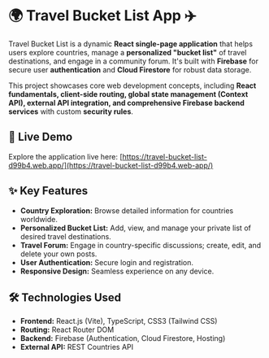 # 🌍 Travel Bucket List App ✈️

Travel Bucket List is a dynamic **React single-page application** that helps users explore countries, manage a **personalized "bucket list"** of travel destinations, and engage in a community forum. It's built with **Firebase** for secure user **authentication** and **Cloud Firestore** for robust data storage.

This project showcases core web development concepts, including **React fundamentals, client-side routing, global state management (Context API), external API integration, and comprehensive Firebase backend services** with custom **security rules**.

## 🚀 Live Demo

Explore the application live here: [https://travel-bucket-list-d99b4.web.app/](https://travel-bucket-list-d99b4.web-app/)

## ✨ Key Features

* **Country Exploration:** Browse detailed information for countries worldwide.
* **Personalized Bucket List:** Add, view, and manage your private list of desired travel destinations.
* **Travel Forum:** Engage in country-specific discussions; create, edit, and delete your own posts.
* **User Authentication:** Secure login and registration.
* **Responsive Design:** Seamless experience on any device.

## 🛠️ Technologies Used

* **Frontend:** React.js (Vite), TypeScript, CSS3 (Tailwind CSS)
* **Routing:** React Router DOM
* **Backend:** Firebase (Authentication, Cloud Firestore, Hosting)
* **External API:** REST Countries API
